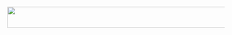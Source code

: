 <p align="center">
  <img src="https://i.postimg.cc/59rD17SC/hqdefault.avif" alt="banner" height="50" width="2000" />
</p>
